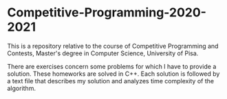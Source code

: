 # Competitive-Programming-2020-2021
This is a repository relative to the course of Competitive Programming and Contests, Master's degree in Computer Science, University of Pisa.

There are exercises concern some problems for which I have to provide a solution. These homeworks are solved in C++. Each solution is followed by a text file that describes my solution and analyzes time complexity of the algorithm.
